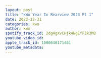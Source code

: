 ```yaml
---
layout: post
title: "kWo Year In Rearview 2023 Pt 1"
date: 2023-12-31
categories: kwo
author: kwo
spotify_track_id: 2dg4gXvCHjk4NgEfF3k3MQ
youtube_video_id: 
apple_track_id: 1000640171481
youtube_metadata: 
---
```

